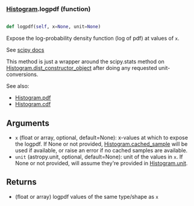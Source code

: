 ### [Histogram](Histogram.md).logpdf (function)


```py

def logpdf(self, x=None, unit=None)

```



Expose the log-probability density function (log of pdf) at values of `x`.

See [scipy docs](https://docs.scipy.org/doc/scipy/reference/generated/scipy.stats.rv_continuous.logpdf.html)

This method is just a wrapper around the scipy.stats method on
[Histogram.dist_constructor_object](Histogram.dist_constructor_object.md) after doing any requested unit-conversions.

See also:

* [Histogram.pdf](Histogram.pdf.md)
* [Histogram.cdf](Histogram.cdf.md)

Arguments
----------
* `x` (float or array, optional, default=None): x-values at which to
    expose the logpdf.  If None or not provided, [Histogram.cached_sample](Histogram.cached_sample.md)
    will be used if available, or raise an error if no cached samples
    are available.
* `unit` (astropy.unit, optional, default=None): unit of the values
    in `x`.  If None or not provided, will assume they're provided in
    [Histogram.unit](Histogram.unit.md).

Returns
---------
* (float or array) logpdf values of the same type/shape as `x`

